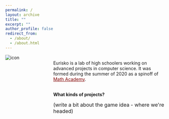 ```yaml
---
permalink: /
layout: archive
title: ""
excerpt: ""
author_profile: false
redirect_from: 
  - /about/
  - /about.html
---
```


<head>
    <style type="text/css">
       a.nav:link {color: black;}    /* unvisited link */
       a.nav:visited {color: black;}   /* visited link */
       a.nav:hover {color: #0066ff; text-decoration: underline;}    /* mouse over link */
       a.nav:active {color: #0066ff; text-decoration: underline;}   /* selected link */
       a.body:link {color: maroon;}    /* unvisited link */
       a.body:visited {color: maroon;}   /* visited link */
       a.body:hover {color: #0066ff; text-decoration: underline;}    /* mouse over link */
       a.body:active {color: #0066ff; text-decoration: underline;}   /* selected link */
       a.home:link {color: #0066ff;}    /* unvisited link */
       a.home:visited {color: #0066ff;}   /* visited link */
       a.home:hover {color: #0066ff; text-decoration: none;}    /* mouse over link */
       a.home:active {color: #0066ff; text-decoration: none;}   /* selected link */
    </style>
</head>

<div style="width:100%; max-width:800px; margin:auto">

<div style="width:25%;float:left;">
<img src="https://jpskycak.github.io/files/icon-mathacademy.png" align="left" style="border: none; /* height: 10em; */" alt="icon">
</div>

<div style="width:70%;float:right;">
  <br>
  Eurisko is a lab of high schoolers working on advanced projects in computer science. It was formed during the summer of 2020 as a spinoff of <a class="body" target="_blank" href="https://mathacademy.us">Math Academy</a>.<br><br>

<b>What kinds of projects?</b><br>

<font size="3em">(write a bit about the game idea - where we're headed)</font>


</div>

</div>
